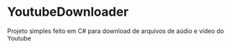 # YoutubeDownloader
Projeto simples feito em C# para download de arquivos de aúdio e vídeo do Youtube
